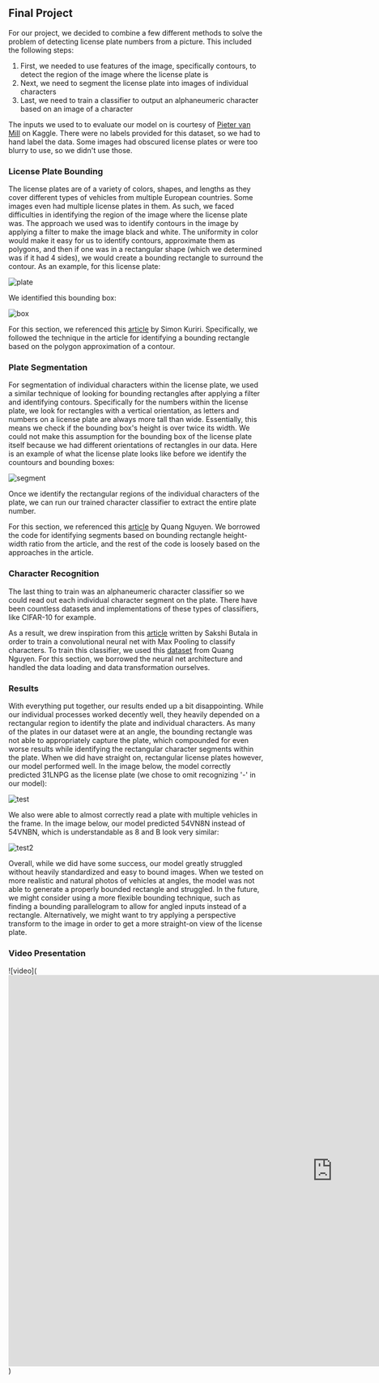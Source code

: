 ## Final Project

For our project, we decided to combine a few different methods to solve the problem of detecting license plate numbers from a picture. This included the following steps:
  1. First, we needed to use features of the image, specifically contours, to detect the region of the image where the license plate is
  2. Next, we need to segment the license plate into images of individual characters
  3. Last, we need to train a classifier to output an alphaneumeric character based on an image of a character

The inputs we used to to evaluate our model on is courtesy of [Pieter van Mill](https://www.kaggle.com/pcmill/license-plates-on-vehicles?select=04QSYty5zbXJKfpo.jpeg) on Kaggle. There were no labels provided for this dataset, so we had to hand label the data. Some images had obscured license plates or were too blurry to use, so we didn't use those.

### License Plate Bounding

The license plates are of a variety of colors, shapes, and lengths as they cover different types of vehicles from multiple European countries. Some images even had multiple license plates in them. As such, we faced difficulties in identifying the region of the image where the license plate was. The approach we used was to identify contours in the image by applying a filter to make the image black and white. The uniformity in color would make it easy for us to identify contours, approximate them as polygons, and then if one was in a rectangular shape (which we determined was if it had 4 sides), we would create a bounding rectangle to surround the contour. As an example, for this license plate:

![plate](https://user-images.githubusercontent.com/32994901/158915096-b01b7d45-7886-4976-90b4-ad5f9467b63f.jpg)

We identified this bounding box:

![box](https://user-images.githubusercontent.com/32994901/158915120-5e5df26f-d348-4d38-aa88-ab26206fcf5f.png)

For this section, we referenced this [article](https://www.section.io/engineering-education/license-plate-detection-and-recognition-using-opencv-and-pytesseract/) by Simon Kuriri. Specifically, we followed the technique in the article for identifying a bounding rectangle based on the polygon approximation of a contour.

### Plate Segmentation

For segmentation of individual characters within the license plate, we used a similar technique of looking for bounding rectangles after applying a filter and identifying contours. Specifically for the numbers within the license plate, we look for rectangles with a vertical orientation, as letters and numbers on a license plate are always more tall than wide. Essentially, this means we check if the bounding box's height is over twice its width. We could not make this assumption for the bounding box of the license plate itself because we had different orientations of rectangles in our data. Here is an example of what the license plate looks like before we identify the countours and bounding boxes:

![segment](https://user-images.githubusercontent.com/32994901/158922082-c4f736d5-0d12-40d5-b798-c2e4ae613e07.jpg)

Once we identify the rectangular regions of the individual characters of the plate, we can run our trained character classifier to extract the entire plate number.

For this section, we referenced this [article](https://medium.com/@quangnhatnguyenle/detect-and-recognize-vehicles-license-plate-with-machine-learning-and-python-part-2-plate-de644de9849f) by Quang Nguyen. We borrowed the code for identifying segments based on bounding rectangle height-width ratio from the article, and the rest of the code is loosely based on the approaches in the article.



### Character Recognition

The last thing to train was an alphaneumeric character classifier so we could read out each individual character segment on the plate. There have been countless datasets and implementations of these types of classifiers, like CIFAR-10 for example. 

As a result, we drew inspiration from this [article](https://towardsdatascience.com/building-and-deploying-an-alphabet-recognition-system-7ab59654c676) written by Sakshi Butala in order to train a convolutional neural net with Max Pooling to classify characters. To train this classifier, we used this [dataset](https://github.com/quangnhat185/Plate_detect_and_recognize) from Quang Nguyen. For this section, we borrowed the neural net architecture and handled the data loading and data transformation ourselves.

### Results

With everything put together, our results ended up a bit disappointing. While our individual processes worked decently well, they heavily depended on a rectangular region to identify the plate and individual characters. As many of the plates in our dataset were at an angle, the bounding rectangle was not able to appropriately capture the plate, which compounded for even worse results while identifying the rectangular character segments within the plate. When we did have straight on, rectangular license plates however, our model performed well. In the image below, the model correctly predicted 31LNPG as the license plate (we chose to omit recognizing '-' in our model):

![test](https://user-images.githubusercontent.com/32994901/158928075-a8eda14a-d303-4543-9b49-26073480b157.jpeg)

We also were able to almost correctly read a plate with multiple vehicles in the frame. In the image below, our model predicted 54VN8N instead of 54VNBN, which is understandable as 8 and B look very similar:

![test2](https://user-images.githubusercontent.com/32994901/158928382-4b52e8fb-e46c-4106-b11e-ece78cf3e948.jpeg)

Overall, while we did have some success, our model greatly struggled without heavily standardized and easy to bound images. When we tested on more realistic and natural photos of vehicles at angles, the model was not able to generate a properly bounded rectangle and struggled. In the future, we might consider using a more flexible bounding technique, such as finding a bounding parallelogram to allow for angled inputs instead of a rectangle. Alternatively, we might want to try applying a perspective transform to the image in order to get a more straight-on view of the license plate.

### Video Presentation

![video](<iframe width="1280" height="773" src="https://www.youtube.com/embed/ELPXl4PvVNI" title="YouTube video player" frameborder="0" allow="accelerometer; autoplay; clipboard-write; encrypted-media; gyroscope; picture-in-picture" allowfullscreen></iframe>)
